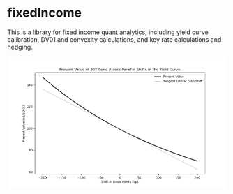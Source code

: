 # fixedIncome
This is a library for fixed income quant analytics, including yield curve calibration, DV01 and convexity calculations, and key rate calculations and hedging. 


![Thirty Year Bond PV](https://github.com/aflapan/fixedIncome/blob/master/docs/images/thrity_year_pv.png)
